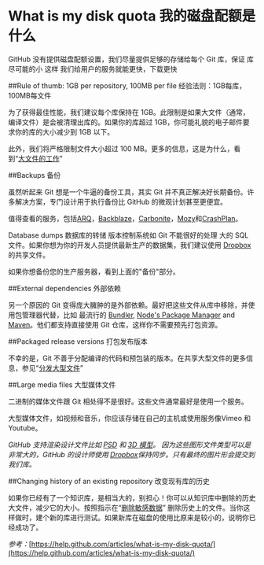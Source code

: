 What is my disk quota 我的磁盘配额是什么
===========

GitHub 没有提供磁盘配额设置，我们尽量提供足够的存储给每个 Git 库，保证 库 尽可能的小 这样 我们给用户的服务就能更快，下载更快

##Rule of thumb: 1GB per repository, 100MB per file 经验法则：1GB每库，100MB每文件

为了获得最佳性能，我们建议每个库保持在 1GB。此限制是如果大文件（通常，编译文件）是会被清理出库的。如果你的库超过 1GB，你可能礼貌的电子邮件要求你的库的大小减少到 1GB 以下。

此外，我们将严格限制文件大小超过 100 MB。更多的信息，这是为什么，看到“[大文件的工作](https://help.github.com/articles/working-with-large-files)”

##Backups 备份

虽然听起来 Git 想是一个牛逼的备份工具，其实 Git 并不真正解决好长期备份。许多解决方案，专门设计用于执行备份比 GitHub 的微观计划甚至更便宜。

值得查看的服务，包括[ARQ](http://www.haystacksoftware.com/arq/)，[Backblaze](http://www.backblaze.com/)，[Carbonite](http://www.carbonite.com/)，[Mozy](http://mozy.com/)和[CrashPlan](http://www.crashplan.com/)。

Database dumps 数据库的转储
版本控制系统如 Git 不能很好的处理 大的 SQL 文件。如果你想为你的开发人员提供最新生产的数据集，我们建议使用 [Dropbox](https://www.dropbox.com/)的共享文件。

如果你想备份您的生产服务器，看到上面的"备份"部分。

##External dependencies 外部依赖

另一个原因的 Git 变得庞大臃肿的是外部依赖。最好把这些文件从库中移除，并使用包管理器代替，比如 最流行的 [Bundler](http://gembundler.com/), [Node's Package Manager](http://npmjs.org/) and [Maven](http://maven.apache.org/)。他们都支持直接使用 Git 仓库，这样你不需要预先打包资源。

##Packaged release versions 打包发布版本

不幸的是，Git 不善于分配编译的代码和预包装的版本。在共享大型文件的更多信息，参见“[分发大型文件](https://help.github.com/articles/distributing-large-binaries)”

##Large media files 大型媒体文件

二进制的媒体文件跟 Git 相处得不是很好。这些文件通常最好是使用一个服务。

大型媒体文件，如视频和音乐，你应该存储在自己的主机或使用服务像Vimeo 和 Youtube。

*GitHub 支持渲染设计文件比如  [PSD](https://help.github.com/articles/rendering-and-diffing-images) 和 [3D 模型](https://help.github.com/articles/3d-file-viewer)。
因为这些图形文件类型可以是非常大的，GitHub 的设计师使用 [Dropbox](https://www.dropbox.com/)保持同步。只有最终的图片形会提交到我们库。*

##Changing history of an existing repository 改变现有库的历史

如果你已经有了一个知识库，是相当大的，别担心！你可以从知识库中删除的历史大文件，减少它的大小。按照指示在“[删除敏感数据](https://help.github.com/articles/remove-sensitive-data)” 删除历史上的文件。当你这样做时，建个新的库进行测试。如果新库在磁盘的使用比原来是较小的，说明你已经成功了。


*参考：*[https://help.github.com/articles/what-is-my-disk-quota/](https://help.github.com/articles/what-is-my-disk-quota/)
